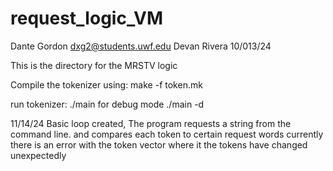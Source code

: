 # request_logic_VM



Dante Gordon dxg2@students.uwf.edu
Devan Rivera
10/013/24


This is the directory for the MRSTV logic 

Compile the tokenizer using:
make -f token.mk

run tokenizer:
./main 
for debug mode
./main -d 

11/14/24 
Basic loop created,
The program requests a string from the command line. and compares each token to certain request words
currently there is an error with the token vector where it the tokens have changed unexpectedly

